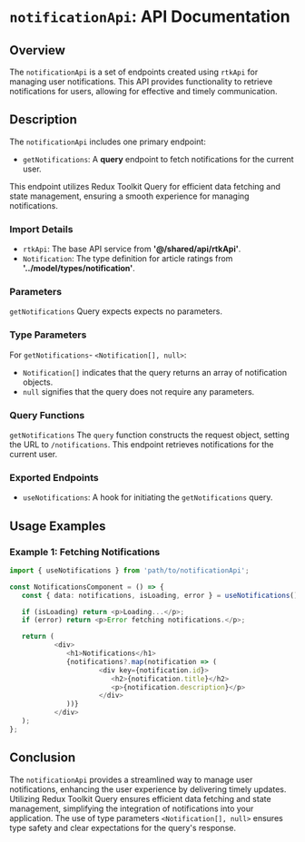 # `notificationApi`: API Documentation

## Overview

The `notificationApi` is a set of endpoints created using `rtkApi` for managing user notifications. 
This API provides functionality to retrieve notifications for users, allowing for effective and timely communication.

## Description
The `notificationApi` includes one primary endpoint:
- `getNotifications`: A **query** endpoint to fetch notifications for the current user.

This endpoint utilizes Redux Toolkit Query for efficient data fetching and state management, ensuring a smooth experience for managing notifications.

### Import Details
- `rtkApi`: The base API service from **'@/shared/api/rtkApi'**.
- `Notification`: The type definition for article ratings from **'../model/types/notification'**.

###  Parameters
`getNotifications` Query expects expects no parameters.

### Type Parameters 
For `getNotifications`-  `<Notification[], null>`:
   - `Notification[]` indicates that the query returns an array of notification objects.
   - `null` signifies that the query does not require any parameters.

### Query Functions

`getNotifications`
The `query` function constructs the request object, setting the URL to `/notifications`.
This endpoint retrieves notifications for the current user.


### Exported Endpoints
- `useNotifications`: A hook for initiating the `getNotifications` query.


## Usage Examples
### Example 1: Fetching Notifications
```typescript jsx
import { useNotifications } from 'path/to/notificationApi';

const NotificationsComponent = () => {
   const { data: notifications, isLoading, error } = useNotifications();

   if (isLoading) return <p>Loading...</p>;
   if (error) return <p>Error fetching notifications.</p>;

   return (
           <div>
              <h1>Notifications</h1>
              {notifications?.map(notification => (
                      <div key={notification.id}>
                         <h2>{notification.title}</h2>
                         <p>{notification.description}</p>
                      </div>
              ))}
           </div>
   );
};
```

## Conclusion
The `notificationApi` provides a streamlined way to manage user notifications, enhancing the user experience by delivering timely updates. Utilizing Redux Toolkit Query ensures efficient data fetching and state management, simplifying the integration of notifications into your application. The use of type parameters `<Notification[], null>` ensures type safety and clear expectations for the query's response.
